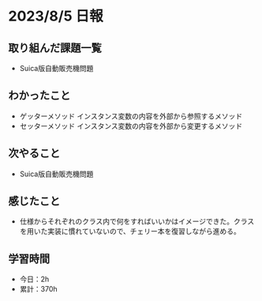 # 2023/8/5 日報
## 取り組んだ課題一覧
- Suica版自動販売機問題

## わかったこと
- ゲッターメソッド
  インスタンス変数の内容を外部から参照するメソッド
- セッターメソッド
  インスタンス変数の内容を外部から変更するメソッド
  
## 次やること
- Suica版自動販売機問題

## 感じたこと
- 仕様からそれぞれのクラス内で何をすればいいかはイメージできた。クラスを用いた実装に慣れていないので、チェリー本を復習しながら進める。
  
## 学習時間
- 今日：2h
- 累計：370h
